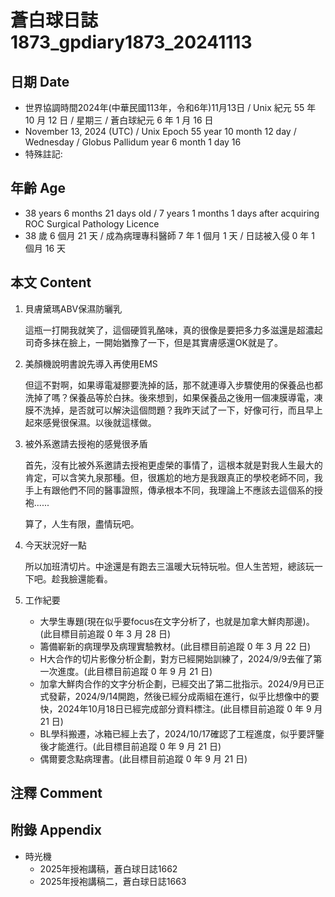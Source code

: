 [_metadata_:encoding]: - "utf-8"
[_metadata_:language]: - "zh-Hant-TW"
[_metadata_:fileformat]: - "markdown"
[_metadata_:MIME_type]: - "text/plain"
[_metadata_:markdown_version]: - "commonmark version 0.30"
[_metadata_:markdown_spec]: - "https://spec.commonmark.org/0.30/"

# 蒼白球日誌1873_gpdiary1873_20241113 #

## 日期 Date ##

* 世界協調時間2024年(中華民國113年，令和6年)11月13日 / Unix 紀元 55 年 10 月 12 日 / 星期三 / 蒼白球紀元 6 年 1 月 16 日
* November 13, 2024 (UTC) / Unix Epoch 55 year 10 month 12 day / Wednesday / Globus Pallidum year 6 month 1 day 16
* 特殊註記:

## 年齡 Age ##

* 38 years 6 months 21 days old / 7 years 1 months 1 days after acquiring ROC Surgical Pathology Licence
* 38 歲 6 個月 21 天 / 成為病理專科醫師 7 年 1 個月 1 天 / 日誌被入侵 0 年 1 個月 16 天

## 本文 Content ##

1. 貝膚黛瑪ABV保濕防曬乳

    這瓶一打開我就笑了，這個硬質乳酪味，真的很像是要把多力多滋還是超濃起司奇多抹在臉上，一開始猶豫了一下，但是其實膚感還OK就是了。

2. 美顏機說明書說先導入再使用EMS

    但這不對啊，如果導電凝膠要洗掉的話，那不就連導入步驟使用的保養品也都洗掉了嗎？保養品等於白抹。後來想到，如果保養品之後用一個凍膜導電，凍膜不洗掉，是否就可以解決這個問題？我昨天試了一下，好像可行，而且早上起來感覺很保濕。以後就這樣做。

3. 被外系邀請去授袍的感覺很矛盾

    首先，沒有比被外系邀請去授袍更虛榮的事情了，這根本就是對我人生最大的肯定，可以含笑九泉那種。但，很尷尬的地方是我跟真正的學校老師不同，我手上有跟他們不同的醫事證照，傳承根本不同，我理論上不應該去這個系的授袍......

    算了，人生有限，盡情玩吧。

4. 今天狀況好一點

    所以加班清切片。中途還是有跑去三溫暖大玩特玩啦。但人生苦短，總該玩一下吧。趁我臉還能看。

5. 工作紀要

    - 大學生專題(現在似乎要focus在文字分析了，也就是加拿大鮮肉那邊)。(此目標目前追蹤 0 年 3 月 28 日)
    - 籌備嶄新的病理學及病理實驗教材。(此目標目前追蹤 0 年 3 月 22 日)
    - H大合作的切片影像分析企劃，對方已經開始訓練了，2024/9/9去催了第一次進度。(此目標目前追蹤 0 年 9 月 21 日)
    - 加拿大鮮肉合作的文字分析企劃，已經交出了第二批指示。2024/9月已正式發薪，2024/9/14開跑，然後已經分成兩組在進行，似乎比想像中的要快，2024年10月18日已經完成部分資料標注。(此目標目前追蹤 0 年 9 月 21 日)
    - BL學科搬遷，冰箱已經上去了，2024/10/17確認了工程進度，似乎要評鑒後才能進行。(此目標目前追蹤 0 年 9 月 21 日)
    - 偶爾要念點病理書。(此目標目前追蹤 0 年 9 月 21 日)

## 注釋 Comment ##


## 附錄 Appendix ##

* 時光機
    - 2025年授袍講稿，蒼白球日誌1662
    - 2025年授袍講稿二，蒼白球日誌1663

